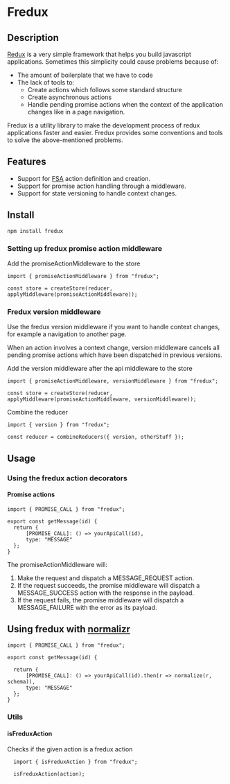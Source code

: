 # Fredux

## Description

[Redux](https://github.com/reactjs/redux) is a very simple framework that helps you build javascript applications. Sometimes this simplicity could cause problems because of:

* The amount of boilerplate that we have to code
* The lack of tools to:
  * Create actions which follows some standard structure
  * Create asynchronous actions
  * Handle pending promise actions when the context of the application changes like in a page navigation.

Fredux is a utility library to make the development process of redux applications faster and easier. Fredux provides some conventions and tools to solve the above-mentioned problems.

## Features

* Support for [FSA](https://github.com/acdlite/flux-standard-action) action definition and creation.
* Support for promise action handling through a middleware.
* Support for state versioning to handle context changes.

## Install

```
npm install fredux
```

### Setting up fredux promise action middleware

Add the promiseActionMiddleware to the store

```
import { promiseActionMiddleware } from "fredux";

const store = createStore(reducer, applyMiddleware(promiseActionMiddleware));
```

### Fredux version middleware

Use the fredux version middleware if you want to handle context changes, for example a navigation to another page.

When an action involves a context change, version middleware cancels all pending promise actions which have been dispatched in previous versions.

Add the version middleware after the api middleware to the store

```
import { promiseActionMiddleware, versionMiddleware } from "fredux";

const store = createStore(reducer, applyMiddleware(promiseActionMiddleware, versionMiddleware));
```

Combine the reducer

```
import { version } from "fredux";

const reducer = combineReducers({ version, otherStuff });
```

## Usage

### Using the fredux action decorators

#### Promise actions

```
import { PROMISE_CALL } from "fredux";

export const getMessage(id) {
  return {
      [PROMISE_CALL]: () => yourApiCall(id),
      type: "MESSAGE"
  };
}
```

The promiseActionMiddleware will:

1. Make the request and dispatch a MESSAGE_REQUEST action.
2. If the request succeeds, the promise middleware will dispatch a MESSAGE_SUCCESS action with the response in the payload.
3. If the request fails, the promise middleware will dispatch a MESSAGE_FAILURE with the error as its payload.

## Using fredux with [normalizr](https://github.com/paularmstrong/normalizr)

```
import { PROMISE_CALL } from "fredux";

export const getMessage(id) {

  return {
      [PROMISE_CALL]: () => yourApiCall(id).then(r => normalize(r, schema)),
      type: "MESSAGE"
  };
}
```

### Utils

#### isFreduxAction

Checks if the given action is a fredux action

```
  import { isFreduxAction } from "fredux";

  isFreduxAction(action);
```

